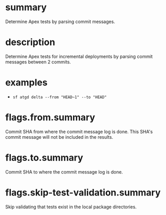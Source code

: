 # summary

Determine Apex tests by parsing commit messages.

# description

Determine Apex tests for incremental deployments by parsing commit messages between 2 commits.

# examples

- `sf atgd delta --from "HEAD~1" --to "HEAD"`

# flags.from.summary

Commit SHA from where the commit message log is done. This SHA's commit message will not be included in the results.

# flags.to.summary

Commit SHA to where the commit message log is done.

# flags.skip-test-validation.summary

Skip validating that tests exist in the local package directories.
